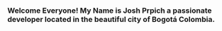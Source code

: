 ### Welcome Everyone! My Name is Josh Prpich a passionate developer located in the beautiful city of Bogotá Colombia.